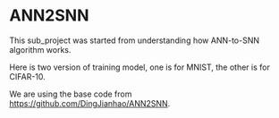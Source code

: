 # ANN2SNN
This sub_project was started from understanding how ANN-to-SNN algorithm works.

Here is two version of training model, one is for MNIST, the other is for CIFAR-10.

We are using the base code from https://github.com/DingJianhao/ANN2SNN.